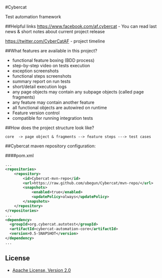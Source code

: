 #Cybercat

Test automation framework

##Helpful links 
https://www.facebook.com/af.cybercat - You can read last news & short notes about current project release

https://twitter.com/CyberCatAF - project timeline 

##What features are available in this project?

- functional feature boxing (BDD process)
- step-by-step video on tests execution 
- exception screenshots
- functional steps screenshots
- summary report on run tests
- short/detail execution logs
- any page objects may contain any subpage objects (called page fragments)
- any feature may contain another feature
- all functional objects are autowired on runtime 
- Feature version control
- compatible for running integration tests


##How does the project structure look like? 

`
core 
-> page object & fragments
--> feature steps
---> test cases
`

##Cybercat maven repository configuration:

####pom.xml

```xml
...
<repositories>
    <repository>
        <id>Cybercat-mvn-repo</id>
        <url>https://raw.github.com/ubegun/Cybercat/mvn-repo/</url>
        <snapshots>
            <enabled>true</enabled>
            <updatePolicy>always</updatePolicy>
        </snapshots>
    </repository>
</repositories>  
...
<dependency>
  <groupId>org.cybercat.autotest</groupId>
  <artifactId>cybercat-automation-core</artifactId>
  <version>0.5-SNAPSHOT</version>
</dependency>
...
```

## License
* [Apache License, Version 2.0](http://www.apache.org/licenses/LICENSE-2.0)
